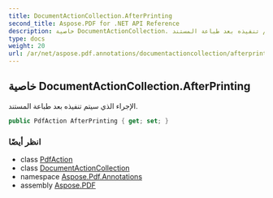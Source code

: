 ```yaml
---
title: DocumentActionCollection.AfterPrinting
second_title: Aspose.PDF for .NET API Reference
description: خاصية DocumentActionCollection. الإجراء الذي سيتم تنفيذه بعد طباعة المستند
type: docs
weight: 20
url: /ar/net/aspose.pdf.annotations/documentactioncollection/afterprinting/
---
```

## خاصية DocumentActionCollection.AfterPrinting

الإجراء الذي سيتم تنفيذه بعد طباعة المستند.

```csharp
public PdfAction AfterPrinting { get; set; }
```

### انظر أيضًا

* class [PdfAction](../../pdfaction/)
* class [DocumentActionCollection](../)
* namespace [Aspose.Pdf.Annotations](../../../aspose.pdf.annotations/)
* assembly [Aspose.PDF](../../../)